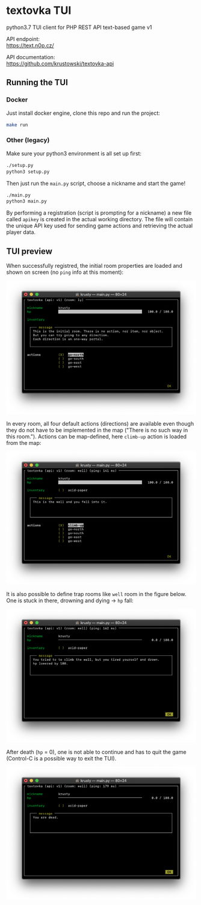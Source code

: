 # textovka TUI

python3.7 TUI client for PHP REST API text-based game v1

API endpoint:\
https://text.n0p.cz/

API documentation:\
https://github.com/krustowski/textovka-api

## Running the TUI

### Docker

Just install docker engine, clone this repo and run the project:
```bash
make run
```

### Other (legacy)

Make sure your python3 environment is all set up first:

```bash
./setup.py
python3 setup.py
```

Then just run the `main.py` script, choose a nickname and start the game!

```bash
./main.py
python3 main.py
```

By performing a registration (script is prompting for a nickname) a new file called `apikey` is created in the actual working directory. 
The file will contain the unique API key used for sending game actions and retrieving the actual player data.

## TUI preview

[tui_started]: img/tui_started.png "TUI started"
[tui_actions]: img/tui_actions.png "TUI map-defined action"
[tui_hp_fall]: img/tui_hp_fall.png "TUI HP fall (drowning)"
[tui_dead]: img/tui_dead.png "TUI after death"

When successfully registred, the initial room properties are loaded and shown on screen (no `ping` info at this moment):

![_][tui_started]

In every room, all four default actions (directions) are available even though they do not have to be implemented in the map ("There is no such way in this room."). Actions can be map-defined, here `climb-up` action is loaded from the map:

![_][tui_actions]

It is also possible to define trap rooms like `well` room in the figure below. One is stuck in there, drowning and dying -> `hp` fall:

![_][tui_hp_fall]

After death (`hp` = 0), one is not able to continue and has to quit the game (Control-C is a possible way to exit the TUI).

![_][tui_dead]
